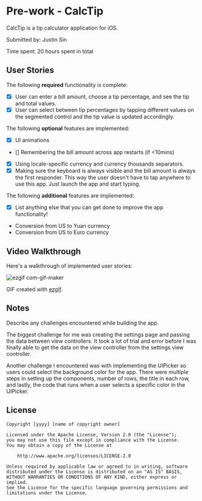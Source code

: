 # Pre-work - CalcTip

CalcTip is a tip calculator application for iOS.

Submitted by: Justin Sin

Time spent: 20 hours spent in total

## User Stories

The following **required** functionality is complete:

* [x] User can enter a bill amount, choose a tip percentage, and see the tip and total values.
* [x] User can select between tip percentages by tapping different values on the segmented control and the tip value is updated accordingly.

The following **optional** features are implemented:

* [x] UI animations
* [] Remembering the bill amount across app restarts (if <10mins)
* [x] Using locale-specific currency and currency thousands separators.
* [x] Making sure the keyboard is always visible and the bill amount is always the first responder. This way the user doesn't have to tap anywhere to use this app. Just launch the app and start typing.

The following **additional** features are implemented:

- [x] List anything else that you can get done to improve the app functionality!

* Conversion from US to Yuan currency
* Conversion from US to Euro currency

## Video Walkthrough

Here's a walkthrough of implemented user stories:

![ezgif com-gif-maker](https://user-images.githubusercontent.com/48116685/140548896-f5055db5-3c83-48a8-ba87-ac413aa9c329.gif)

GIF created with [ezgif](https://ezgif.com/maker).

## Notes

Describe any challenges encountered while building the app.

The biggest challenge for me was creating the settings page and passing the data between view controllers. It took a lot of trial and error before I was finally able to get the data on the view controller from the settings view controller. 

Another challenge I encountered was with implementing the UIPicker so users could select the background color for the app. There were multiple steps in setting up the components, number of rows, the title in each row, and lastly, the code that runs when a user selects a specific color in the UIPicker.

## License

    Copyright [yyyy] [name of copyright owner]

    Licensed under the Apache License, Version 2.0 (the "License");
    you may not use this file except in compliance with the License.
    You may obtain a copy of the License at

        http://www.apache.org/licenses/LICENSE-2.0

    Unless required by applicable law or agreed to in writing, software
    distributed under the License is distributed on an "AS IS" BASIS,
    WITHOUT WARRANTIES OR CONDITIONS OF ANY KIND, either express or implied.
    See the License for the specific language governing permissions and
    limitations under the License.
